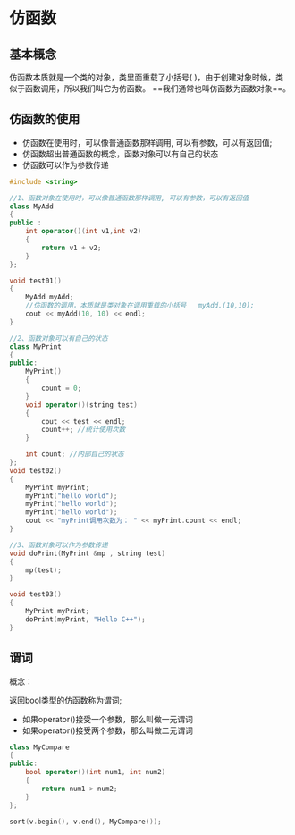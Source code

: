 


# 仿函数

## 基本概念
仿函数本质就是一个类的对象，类里面重载了小括号( )，由于创建对象时候，类似于函数调用，所以我们叫它为仿函数。
==我们通常也叫仿函数为函数对象==。

## 仿函数的使用
- 仿函数在使用时，可以像普通函数那样调用, 可以有参数，可以有返回值;
- 仿函数超出普通函数的概念，函数对象可以有自己的状态
- 仿函数可以作为参数传递
```cpp
#include <string>

//1、函数对象在使用时，可以像普通函数那样调用, 可以有参数，可以有返回值
class MyAdd
{
public :
	int operator()(int v1,int v2)
	{
		return v1 + v2;
	}
};

void test01()
{
	MyAdd myAdd;
	//仿函数的调用，本质就是类对象在调用重载的小括号   myAdd.(10,10);
	cout << myAdd(10, 10) << endl;
}

//2、函数对象可以有自己的状态
class MyPrint
{
public:
	MyPrint()
	{
		count = 0;
	}
	void operator()(string test)
	{
		cout << test << endl;
		count++; //统计使用次数
	}

	int count; //内部自己的状态
};
void test02()
{
	MyPrint myPrint;
	myPrint("hello world");
	myPrint("hello world");
	myPrint("hello world");
	cout << "myPrint调用次数为： " << myPrint.count << endl;
}

//3、函数对象可以作为参数传递
void doPrint(MyPrint &mp , string test)
{
	mp(test);
}

void test03()
{
	MyPrint myPrint;
	doPrint(myPrint, "Hello C++");
}

```


## 谓词
概念：

返回bool类型的仿函数称为谓词;
- 如果operator()接受一个参数，那么叫做一元谓词
- 如果operator()接受两个参数，那么叫做二元谓词

```cpp
class MyCompare
{
public:
	bool operator()(int num1, int num2)
	{
		return num1 > num2;
	}
};

sort(v.begin(), v.end(), MyCompare());
```